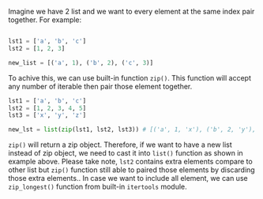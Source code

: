 Imagine we have 2 list and we want to every element at the same index pair together. For example:

```python

lst1 = ['a', 'b', 'c']
lst2 = [1, 2, 3]

new_list = [('a', 1), ('b', 2), ('c', 3)]
```

To achive this, we can use built-in function `zip()`. This function will accept any number of iterable then pair those element together.

```python
lst1 = ['a', 'b', 'c']
lst2 = [1, 2, 3, 4, 5]
lst3 = ['x', 'y', 'z']

new_lst = list(zip(lst1, lst2, lst3)) # [('a', 1, 'x'), ('b', 2, 'y'), ('c', 3, 'z')]
```

`zip()` will return a zip object. Therefore, if we want to have a new list instead of zip object, we need to cast it into `list()` function as shown in example above. Please take note, `lst2` contains extra elements compare to other list but `zip()` function still able to paired those elements by discarding those extra elements.. In case we want to include all element, we can use `zip_longest()` function from  built-in `itertools` module.
